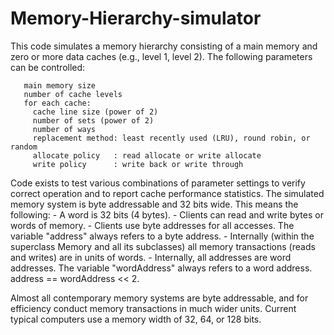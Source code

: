 Memory-Hierarchy-simulator
==========================

  This code simulates a memory hierarchy consisting of a main memory and zero or more data caches (e.g., level 1, level 2). The following parameters can be controlled:

       main memory size
       number of cache levels
       for each cache:
         cache line size (power of 2)
         number of sets (power of 2)
         number of ways
         replacement method: least recently used (LRU), round robin, or random
         allocate policy   : read allocate or write allocate
         write policy      : write back or write through
         
  Code exists to test various combinations of parameter settings to verify correct operation and to report cache performance statistics.
  The simulated memory system is byte addressable and 32 bits wide. This means the following:
         - A word is 32 bits (4 bytes).
         - Clients can read and write bytes or words of memory.
         - Clients use byte addresses for all accesses. The variable "address" always
            refers to a byte address.
         - Internally (within the superclass Memory and all its subclasses) all memory
           transactions (reads and writes) are in units of words.
         - Internally, all addresses are word addresses. The variable "wordAddress" always
           refers to a word address. address == wordAddress << 2.
           
  Almost all contemporary memory systems are byte addressable, and for efficiency conduct memory transactions in much wider units. Current typical computers use a memory width of 32, 64, or 128 bits.

